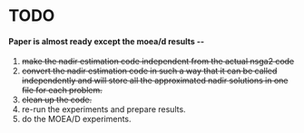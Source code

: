 TODO
=====

#### Paper is almost ready except the moea/d results --
1. ~~make the nadir estimation code independent from the actual nsga2 code~~
2. ~~convert the nadir estimation code in such a way that it can be called independently and will store all the approximated nadir solutions in one file for each problem.~~
3. ~~clean up the code.~~
4. re-run the experiments and prepare results.
5. do the MOEA/D experiments.
